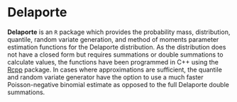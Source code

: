 # Delaporte

**Delaporte** is an `R` package which provides the probability mass, distribution, quantile, random variate generation, and method of moments parameter estimation functions for the Delaporte distribution. As the distribution does not have a closed form but requires summations or double summations to calculate values, the functions have been programmed in C++ using the [Rcpp](https://cran.r-project.org/package=Rcpp) package. In cases where approximations are sufficient, the quantile and random variate generator have the option to use a much faster Poisson-negative binomial estimate as opposed to the full Delaporte double summations.
